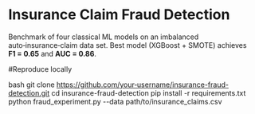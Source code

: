 # Insurance Claim Fraud Detection

Benchmark of four classical ML models on an imbalanced auto‑insurance‑claim
data set.  Best model (XGBoost + SMOTE) achieves **F1 = 0.65** and **AUC = 0.86**.

 
#Reproduce locally

bash
git clone https://github.com/your‑username/insurance-fraud-detection.git
cd insurance-fraud-detection
pip install -r requirements.txt
python fraud_experiment.py --data path/to/insurance_claims.csv
